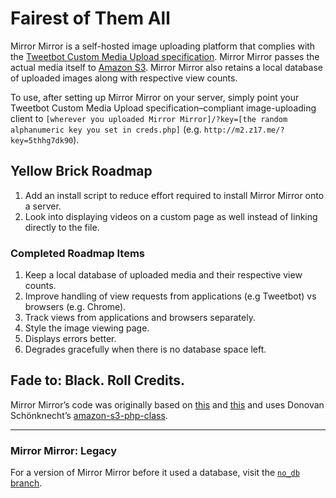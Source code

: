 # Fairest of Them All

Mirror Mirror is a self-hosted image uploading platform that complies with the [Tweetbot Custom Media Upload specification](http://tapbots.net/tweetbot/custom_media/). Mirror Mirror passes the actual media itself to [Amazon S3](http://aws.amazon.com/s3/). Mirror Mirror also retains a local database of uploaded images along with respective view counts.

To use, after setting up Mirror Mirror on your server, simply point your Tweetbot Custom Media Upload specification–compliant image-uploading client to `[wherever you uploaded Mirror Mirror]/?key=[the random alphanumeric key you set in creds.php]` (e.g. `http://m2.z17.me/?key=5thhg7dk90`).

## Yellow Brick Roadmap

1. Add an install script to reduce effort required to install Mirror Mirror onto a server.
2. Look into displaying videos on a custom page as well instead of linking directly to the file.

### Completed Roadmap Items

1. Keep a local database of uploaded media and their respective view counts.
2. Improve handling of view requests from applications (e.g Tweetbot) vs browsers (e.g. Chrome).
3. Track views from applications and browsers separately.
4. Style the image viewing page.
5. Displays errors better.
6. Degrades gracefully when there is no database space left.

## Fade to: Black. Roll Credits.

Mirror Mirror’s code was originally based on [this](http://net.tutsplus.com/tutorials/php/how-to-use-amazon-s3-php-to-dynamically-store-and-manage-files-with-ease/) and [this](http://www.macstories.net/news/tweetbot-for-mac-review/#customuploads) and uses Donovan Schönknecht’s [amazon-s3-php-class](https://github.com/tpyo/amazon-s3-php-class).

________

### Mirror Mirror: Legacy

For a version of Mirror Mirror before it used a database, visit the [`no_db` branch](https://github.com/Zyber17/MirrorMirror/tree/no_db).